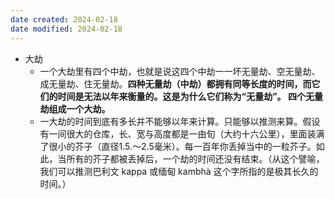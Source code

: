 ```yaml
---
date created: 2024-02-18
date modified: 2024-02-18
---
```

- 大劫
    - 一个大劫里有四个中劫，也就是说这四个中劫一一坏无量劫、空无量劫、成无量劫、住无量劫。**四种无量劫（中劫）都拥有同等长度的时间，而它们的时间是无法以年来衡量的。这是为什么它们称为“无量劫”。 四个无量劫组成一个大劫。** 
    - 一大劫的时间到底有多长并不能够以年来计算。只能够以推测来算。假设有一间很大的仓库，长、宽与高度都是一由旬（大约十六公里），里面装满了很小的芥子（直径1.5.～2.5毫米）。每一百年你丢掉当中的一粒芥子。如此，当所有的芥子都被丢掉后，一个劫的时间还没有结束。（从这个譬喻，我们可以推测巴利文 kappa 或缅甸 kambhà 这个字所指的是极其长久的时间。）
